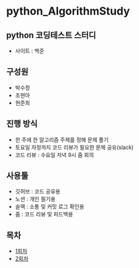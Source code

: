 # python_AlgorithmStudy

## python 코딩테스트 스터디
- 사이트 : 백준

## 구성원
- 박수정
- 조현아
- 현준희

## 진행 방식
- 한 주에 한 알고리즘 주제를 정해 문제 풀기
- 토요일 자정까지 코드 리뷰가 필요한 문제 공유(slack)
- 코드 리뷰 : 수요일 저녁 9시 줌 회의

## 사용툴
- 깃허브 : 코드 공유용
- 노션 : 개인 필기용
- 슬랙 : 소통 및 커밋 로그 확인용
- 줌 : 코드 리뷰 및 피드백용

## 목차
- [1회차](./1주차-기본(1))
- [2회차](./)
